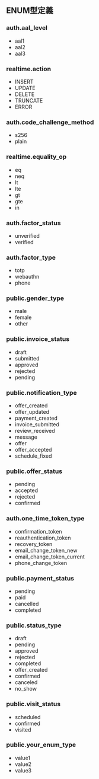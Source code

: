 ## ENUM型定義

### auth.aal_level
- aal1
- aal2
- aal3

### realtime.action
- INSERT
- UPDATE
- DELETE
- TRUNCATE
- ERROR

### auth.code_challenge_method
- s256
- plain

### realtime.equality_op
- eq
- neq
- lt
- lte
- gt
- gte
- in

### auth.factor_status
- unverified
- verified

### auth.factor_type
- totp
- webauthn
- phone

### public.gender_type
- male
- female
- other

### public.invoice_status
- draft
- submitted
- approved
- rejected
- pending

### public.notification_type
- offer_created
- offer_updated
- payment_created
- invoice_submitted
- review_received
- message
- offer
- offer_accepted
- schedule_fixed

### public.offer_status
- pending
- accepted
- rejected
- confirmed

### auth.one_time_token_type
- confirmation_token
- reauthentication_token
- recovery_token
- email_change_token_new
- email_change_token_current
- phone_change_token

### public.payment_status
- pending
- paid
- cancelled
- completed

### public.status_type
- draft
- pending
- approved
- rejected
- completed
- offer_created
- confirmed
- canceled
- no_show

### public.visit_status
- scheduled
- confirmed
- visited

### public.your_enum_type
- value1
- value2
- value3

